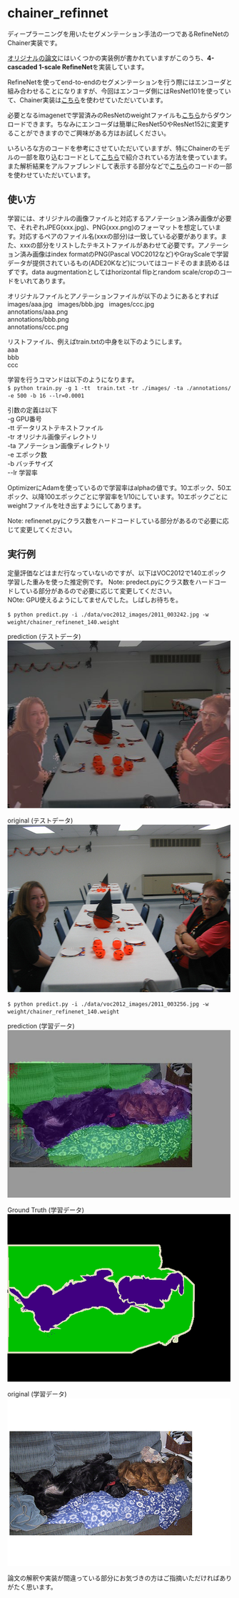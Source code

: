 # chainer_refinnet

ディープラーニングを用いたセグメンテーション手法の一つであるRefineNetのChainer実装です。

[オリジナルの論文](https://arxiv.org/pdf/1611.06612.pdf)にはいくつかの実装例が書かれていますがこのうち、**4-cascaded 1-scale RefineNet**を実装しています。

RefineNetを使ってend-to-endのセグメンテーションを行う際にはエンコーダと組み合わせることになりますが、今回はエンコーダ側にはResNet101を使っていて、Chainer実装は[こちら](https://github.com/yasunorikudo/chainer-ResNet/tree/master/v2)を使わせていただいています。  

必要となるimagenetで学習済みのResNetのweightファイルも[こちら](https://github.com/yasunorikudo/chainer-ResNet/tree/master/v2)からダウンロードできます。ちなみにエンコーダは簡単にResNet50やResNet152に変更することができますのでご興味がある方はお試しください。

いろいろな方のコードを参考にさせていただいていますが、特にChainerのモデルの一部を取り込むコードとして[こちら](https://qiita.com/tabe2314/items/6c0c1b769e12ab1e2614)で紹介されている方法を使っています。また解析結果をアルファブレンドして表示する部分などで[こちら](https://github.com/k3nt0w/chainer_fcn)のコードの一部を使わせていただいています。

## 使い方
学習には、オリジナルの画像ファイルと対応するアノテーション済み画像が必要で、それぞれJPEG(xxx.jpg)、PNG(xxx.png)のフォーマットを想定しています。対応するペアのファイル名(xxxの部分)は一致している必要があります。また、xxxの部分をリストしたテキストファイルがあわせて必要です。アノテーション済み画像はindex formatのPNG(Pascal VOC2012など)やGrayScaleで学習データが提供されているもの(ADE20Kなど)についてはコードそのまま読めるはずです。data augmentationとしてはhorizontal flipとrandom scale/cropのコードをいれてあります。

オリジナルファイルとアノテーションファイルが以下のようにあるとすれば  
images/aaa.jpg  
images/bbb.jpg  
images/ccc.jpg  
annotations/aaa.png  
annotations/bbb.png  
annotations/ccc.png  

リストファイル、例えばtrain.txtの中身を以下のようにします。  
aaa  
bbb  
ccc  

学習を行うコマンドは以下のようになります。  
`$ python train.py -g 1 -tt  train.txt -tr ./images/ -ta ./annotations/ -e 500 -b 16 --lr=0.0001`

引数の定義は以下  
-g GPU番号  
-tt データリストテキストファイル  
-tr オリジナル画像ディレクトリ  
-ta アノテーション画像ディレクトリ  
-e エポック数  
-b バッチサイズ  
--lr 学習率  

OptimizerにAdamを使っているので学習率はalphaの値です。10エポック、50エポック、以降100エポックごとに学習率を1/10にしています。10エポックごとにweightファイルを吐き出すようにしてあります。

Note: refinenet.pyにクラス数をハードコードしている部分があるので必要に応じて変更してください。

## 実行例
定量評価などはまだ行なっていないのですが、以下はVOC2012で140エポック学習した重みを使った推定例です。
Note: predect.pyにクラス数をハードコードしている部分があるので必要に応じて変更してください。  
NOte: GPU使えるようにしてませんでした。しばしお待ちを。  

`$ python predict.py -i ./data/voc2012_images/2011_003242.jpg -w weight/chainer_refinenet_140.weight`

prediction (テストデータ)  
![推定結果](https://raw.githubusercontent.com/ponta256/images/master/2011_003242_pred.jpg)

original (テストデータ)  
![オリジナル画像](https://raw.githubusercontent.com/ponta256/images/master/2011_003242_origin.jpg)

`$ python predict.py -i ./data/voc2012_images/2011_003256.jpg -w weight/chainer_refinenet_140.weight`

prediction (学習データ)  
![推定結果](https://raw.githubusercontent.com/ponta256/images/master/2011_003256_pred.jpg)

Ground Truth (学習データ)  
![Ground Truth](https://raw.githubusercontent.com/ponta256/images/master/2011_003256_ground_truth.png)

original (学習データ)  
![オリジナル画像](https://raw.githubusercontent.com/ponta256/images/master/2011_003256_origin.jpg)

論文の解釈や実装が間違っている部分にお気づきの方はご指摘いただければありがたく思います。
